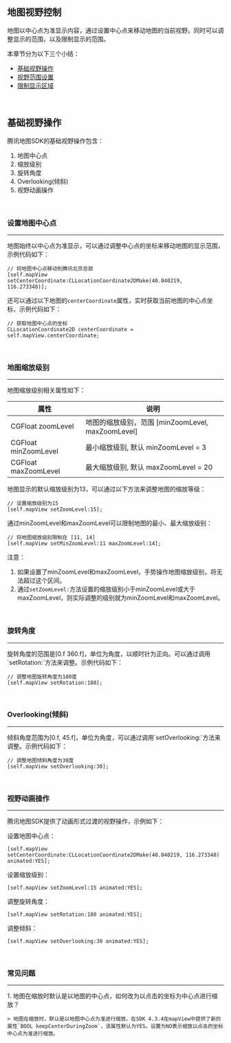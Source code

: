 ## 地图视野控制

地图以中心点为准显示内容，通过设置中心点来移动地图的当前视野。同时可以调整显示的范围，以及限制显示的范围。

本章节分为以下三个小结：

* [基础视野操作](./camera-basic.md)
* [视野范围设置](./camera-rect.md)
* [限制显示区域](./basicMap-limit)

<br>

## 基础视野操作

腾讯地图SDK的基础视野操作包含：

1. 地图中心点
2. 缩放级别
3. 旋转角度
4. Overlooking(倾斜)
5. 视野动画操作

<br>

### 设置地图中心点
<hr>
地图始终以中心点为准显示，可以通过调整中心点的坐标来移动地图的显示范围，示例代码如下：

```objC
// 将地图中心点移动到腾讯北京总部
[self.mapView setCenterCoordinate:CLLocationCoordinate2DMake(40.040219, 116.273348)];
```

还可以通过以下地图的`centerCoordinate`属性，实时获取当前地图的中心点坐标，示例代码如下：

```objC
// 获取地图中心点的坐标
CLLocationCoordinate2D centerCoordinate = self.mapView.centerCoordinate;
```

<br>

### 地图缩放级别
<hr>
地图缩放级别相关属性如下：

| 属性 | 说明
| --- | ---
| CGFloat zoomLevel | 地图的缩放级别，范围 [minZoomLevel, maxZoomLevel]
| CGFloat minZoomLevel | 最小缩放级别, 默认 minZoomLevel = 3
| CGFloat maxZoomLevel | 最大缩放级别, 默认 maxZoomLevel = 20

地图显示的默认缩放级别为13，可以通过以下方法来调整地图的缩放等级：

```objC
// 设置缩放级别为15
[self.mapView setZoomLevel:15];
```

通过minZoomLevel和maxZoomLevel可以限制地图的最小、最大缩放级别：

```objC
// 将地图缩放级别限制在 [11, 14]
[self.mapView setMinZoomLevel:11 maxZoomLevel:14];
```

注意：

1. 如果设置了minZoomLevel和maxZoomLevel，手势操作地图缩放级别，将无法超过这个区间。
2. 通过`setZoomLevel:`方法设置的缩放级别小于minZoomLevel或大于maxZoomLevel，则实际调整的级别就为minZoomLevel和maxZoomLevel。

<br>

### 旋转角度
<hr>
旋转角度的范围是[0.f 360.f]，单位为角度，以顺时针为正向。可以通过调用`setRotation:`方法来调整。示例代码如下：

```objC
// 调整地图旋转角度为180度
[self.mapView setRotation:180];
```

<br>

### Overlooking(倾斜)
<hr>
倾斜角度范围为[0.f, 45.f]，单位为角度，可以通过调用`setOverlooking:`方法来调整。示例代码如下：

```objC
// 调整地图倾斜角度为30度
[self.mapView setOverlooking:30];
```

<br>

### 视野动画操作
<hr>
腾讯地图SDK提供了动画形式过渡的视野操作，示例如下：

设置地图中心点：

```objC
[self.mapView setCenterCoordinate:CLLocationCoordinate2DMake(40.040219, 116.273348) animated:YES];
```

设置缩放级别：

```objC
[self.mapView setZoomLevel:15 animated:YES];
```

调整旋转角度：

```objC
[self.mapView setRotation:180 animated:YES];
```

调整倾斜：

```objC
[self.mapView setOverlooking:30 animated:YES];
```

<br>

### 常见问题
<hr>
1. 地图在缩放时默认是以地图的中心点，如何改为以点击的坐标为中心点进行缩放？

	> 地图在缩放时，默认是以地图中心点为准进行缩放。在SDK 4.3.4在mapView中提供了新的属性`BOOL keepCenterDuringZoom`，该属性默认为YES。设置为NO表示缩放以点击的坐标中心点为准进行缩放。